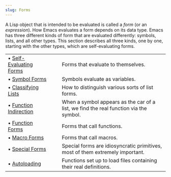 ```yaml
---
slug: Forms
---
```


A Lisp object that is intended to be evaluated is called a *form* (or an *expression*). How Emacs evaluates a form depends on its data type. Emacs has three different kinds of form that are evaluated differently: symbols, lists, and all other types. This section describes all three kinds, one by one, starting with the other types, which are self-evaluating forms.

|                                                                  |    |                                                                                       |
| :--------------------------------------------------------------- | -- | :------------------------------------------------------------------------------------ |
| • [Self-Evaluating Forms](/docs/elisp/Self_002dEvaluating-Forms) |    | Forms that evaluate to themselves.                                                    |
| • [Symbol Forms](/docs/elisp/Symbol-Forms)                       |    | Symbols evaluate as variables.                                                        |
| • [Classifying Lists](/docs/elisp/Classifying-Lists)             |    | How to distinguish various sorts of list forms.                                       |
| • [Function Indirection](/docs/elisp/Function-Indirection)       |    | When a symbol appears as the car of a list, we find the real function via the symbol. |
| • [Function Forms](/docs/elisp/Function-Forms)                   |    | Forms that call functions.                                                            |
| • [Macro Forms](/docs/elisp/Macro-Forms)                         |    | Forms that call macros.                                                               |
| • [Special Forms](/docs/elisp/Special-Forms)                     |    | Special forms are idiosyncratic primitives, most of them extremely important.         |
| • [Autoloading](/docs/elisp/Autoloading)                         |    | Functions set up to load files containing their real definitions.                     |

